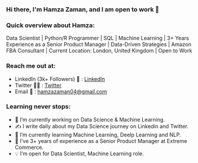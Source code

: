 ### Hi there, I'm Hamza Zaman, and I am open to work 👋

### Quick overview about Hamza:
Data Scientist | Python/R Programmer | SQL | Machine Learning | 3+ Years Experience as a Senior Product Manager | Data-Driven Strategies | Amazon FBA Consultant | Current Location: London, United Kingdom | Open to Work

### Reach me out at:
* LinkedIn (3k+ Followers) 💼 : [LinkedIn](https://www.linkedin.com/in/data-scientist-consultant/)
* Twitter  👨‍🎓  : [Twitter](https://twitter.com/Hamza_Zaman_)
* Email  📧  : hamzazaman04@gmail.com

### Learning never stops:
- 🔭 I’m currently working on Data Science & Machine Learning.
- ✍️ I write daily about my Data Science journey on Linkedin and Twitter.
- 🌱 I’m currently learning Machine Learning, Deelp Learning and NLP.
- 👯 I’ve 3+ years of experience as a Senior Product Manager at Extreme Commerce.
- 💡 I’m open for Data Scientist, Machine Learning role.
